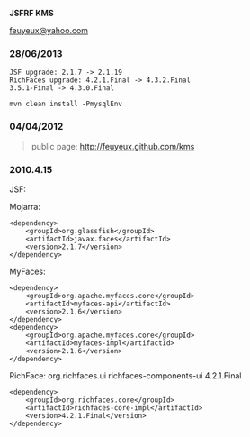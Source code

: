 **JSFRF KMS**

feuyeux@yahoo.com

### 28/06/2013 ###
	JSF upgrade: 2.1.7 -> 2.1.19
	RichFaces upgrade: 4.2.1.Final -> 4.3.2.Final
	3.5.1-Final -> 4.3.0.Final 
	
	mvn clean install -PmysqlEnv

### 04/04/2012 ### 

> public page: http://feuyeux.github.com/kms

### 2010.4.15 ###
JSF:

Mojarra:

	<dependency>
		<groupId>org.glassfish</groupId>
		<artifactId>javax.faces</artifactId>
		<version>2.1.7</version>
	</dependency>

MyFaces:

	<dependency>
		<groupId>org.apache.myfaces.core</groupId>
		<artifactId>myfaces-api</artifactId>
		<version>2.1.6</version>
	</dependency>
	<dependency>
		<groupId>org.apache.myfaces.core</groupId>
		<artifactId>myfaces-impl</artifactId>
		<version>2.1.6</version>
	</dependency>

RichFace:
	<dependency>
		<groupId>org.richfaces.ui</groupId>
		<artifactId>richfaces-components-ui</artifactId>
		<version>4.2.1.Final</version>
	</dependency>
	
	<dependency>
		<groupId>org.richfaces.core</groupId>
		<artifactId>richfaces-core-impl</artifactId>
		<version>4.2.1.Final</version>
	</dependency>